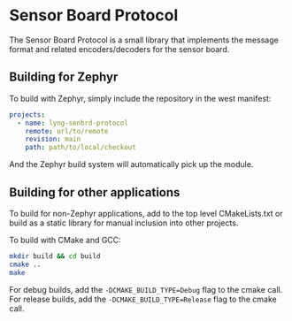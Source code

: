 # Sensor Board Protocol

The Sensor Board Protocol is a small library that implements the message format
and related encoders/decoders for the sensor board.

## Building for Zephyr

To build with Zephyr, simply include the repository in the west manifest:

```yaml
projects:
  - name: lyng-senbrd-protocol
    remote: url/to/remote
    revision: main
    path: path/to/local/checkout
```

And the Zephyr build system will automatically pick up the module.

## Building for other applications

To build for non-Zephyr applications, add to the top level CMakeLists.txt or
build as a static library for manual inclusion into other projects.

To build with CMake and GCC:

```bash
mkdir build && cd build
cmake ..
make
```

For debug builds, add the `-DCMAKE_BUILD_TYPE=Debug` flag to the cmake call.
For release builds, add the `-DCMAKE_BUILD_TYPE=Release` flag to the cmake call.
